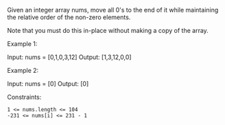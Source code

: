 Given an integer array nums, move all 0's to the end of it while maintaining the relative order of the non-zero elements.

Note that you must do this in-place without making a copy of the array.


Example 1:

Input: nums = [0,1,0,3,12]
Output: [1,3,12,0,0]

Example 2:

Input: nums = [0]
Output: [0]

Constraints:

    1 <= nums.length <= 104
    -231 <= nums[i] <= 231 - 1
